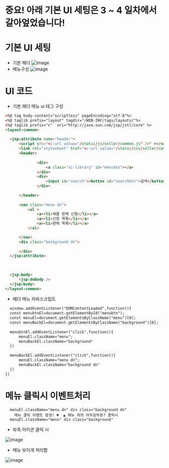 # 중요! 아래 기본 UI 세팅은 3 ~ 4 일차에서 갈아엎었습니다!


# 기본 UI 세팅
  - 기본 헤더 
![image](https://user-images.githubusercontent.com/106857769/186197425-e1195e3b-eeb1-47a1-9ac5-dd3e2119e00d.png)
  - 메뉴구성
![image](https://user-images.githubusercontent.com/106857769/186197557-4d2b50ac-0ac7-4709-b5e4-d308f7970b34.png)

# UI 코드
 - 기본 헤더 메뉴 ui 테그 구성
  ~~~html
<%@ tag body-content="scriptless" pageEncoding="utf-8"%>
<%@ taglib prefix="layout" tagdir="/WEB-INF/tags/layouts/"%>
<%@ taglib prefix="c"  uri="http://java.sun.com/jsp/jstl/core" %>
<layout:common>
	
	<jsp:attribute name="header">
		<script src="<c:url value="/static/js/seller/common.js" />" ></script>
		<link rel="stylesheet" href="<c:url value="/static/css/seller/common.css" />" ></link>
		<header>
			
				<div>
					<a class="xi-library" id="menubtn"></a>
				</div>
				<div>
					<input id="search"><button id="searchbtn">검색</button>
				</div>
		
		</header>
		
		<nav class="menu dn">
			<ul >
				<a><li>제품 판매 신청</li></a>
				<a><li>신청 목록</li></a>
				<a><li>판매 목록</li></a>
			</ul>

		</nav>
		<div class="background dn">
		
		</div>
	</jsp:attribute>
	
	
	
	<jsp:body>
		<jsp:doBody />
	</jsp:body>
</layout:common>

  ~~~
  
  - 헤더 메뉴 자바스크립트
  
  ~~~html
    window.addEventListener("DOMContentLoaded",function(){
	const menubtnEl=document.getElementById("menubtn");
	const menuEl=document.getElementsByClassName("menu")[0];
	const menuBackEl=document.getElementsByClassName("background")[0];
	
	menubtnEl.addEventListener("click",function(){
		menuEl.className="menu";
		menuBackEl.className="background"
	})
	
	menuBackEl.addEventListener("click",function(){
		menuEl.className="menu dn";
		menuBackEl.className="background dn"
	})
})

  ~~~
  
# 메뉴 클릭시 이벤트처리
 ~~~
   menuEl.className="menu dn" div class="background dn"  
     메뉴 클릭 이벤트 발생! ▼  ▲ 메뉴 외의 어두운부분? 클릭시
   menuEl.className="menu" div class="background" 
 ~~~
 - 좌측 아이콘 클릭 시
 
  ![image](https://user-images.githubusercontent.com/106857769/186202725-3941b165-5c83-415f-8f7c-fdd0260cec17.png)
 
 - 메뉴 보이게 처리함
  
  ![image](https://user-images.githubusercontent.com/106857769/186203178-69979dff-efea-40da-a1cb-7f09d74ee40c.png)


  
  
